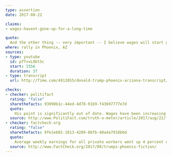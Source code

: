 ```yaml
---
type: assertion
date: 2017-08-22

claims:
- wages-havent-gone-up-for-a-long-time

quote:
  And the other thing -- very important -- I believe wages will start going up, because we now have the lowest unemployment rate we've had in 17 years, so you're going to see wages go up, right? They haven't gone up for a long time. I believe wages now, because the economy is doing so well with respect to employment and unemployment, I believe wages will start to go up, and I think that will have a tremendously positive impact on race relations.
where: rally in Phoenix, AZ
sources:
- type: youtube
  id: pfTvvLObtSc
  start: 1556
  duration: 37
- type: transcript
  url: http://Time.com/4912055/donald-trump-phoenix-arizona-transcript/

checks:
- checker: politifact
  rating: "false"
  sharethefacts: 93098b1c-44ed-4d78-91b9-f43697777e7d
  quote:
    His point is significantly out of date. Wages have been increasing for the past three to five years, depending on the measurement you use.
  source: http://www.PolitiFact.com/truth-o-meter/article/2017/aug/22/fact-checking-president-donald-trumps-campaign-ral/
- checker: factcheck-org
  rating: "false"
  sharethefacts: 9fe1e602-1013-4289-86fb-40a4a7918b6d
  quote:
    Average weekly earnings for all private workers went up 4 percent during the last four years of President Obama’s tenure.
  source: http://www.FactCheck.org/2017/08/trumps-phoenix-fiction/
---
```


